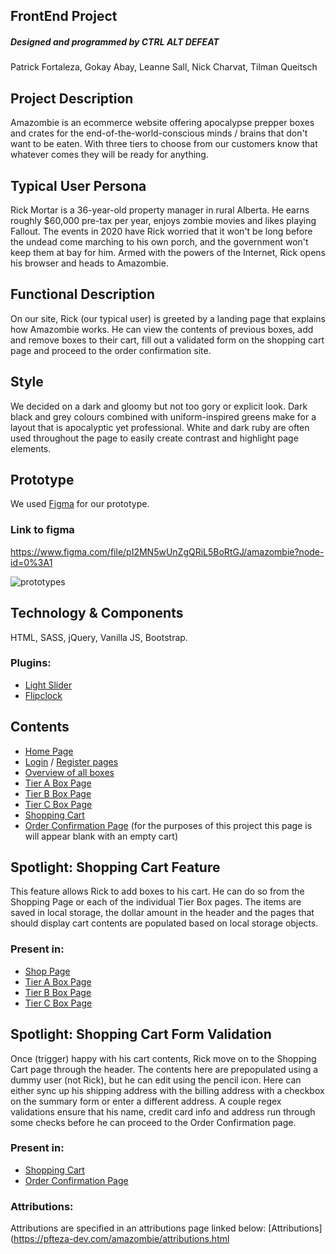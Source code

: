 ## FrontEnd Project

##### Designed and programmed by _CTRL ALT DEFEAT_
Patrick Fortaleza, Gokay Abay, Leanne Sall, Nick Charvat, Tilman Queitsch

## Project Description

Amazombie is an ecommerce website offering apocalypse prepper boxes and crates for the end-of-the-world-conscious minds / brains that don't want to be eaten. With three tiers to choose from our customers know that whatever comes they will be ready for anything.

## Typical User Persona

Rick Mortar is a 36-year-old property manager in rural Alberta. He earns roughly $60,000 pre-tax per year, enjoys zombie movies and likes playing Fallout. The events in 2020 have Rick worried that it won't be long before the undead come marching to his own porch, and the government won't keep them at bay for him. Armed with the powers of the Internet, Rick opens his browser and heads to Amazombie.

## Functional Description

On our site, Rick (our typical user) is greeted by a landing page that explains how Amazombie works. He can view the contents of previous boxes, add and remove boxes to their cart, fill out a validated form on the shopping cart page and proceed to the order confirmation site. 

## Style

We decided on a dark and gloomy but not too gory or explicit look. Dark black and grey colours combined with uniform-inspired greens make for a layout that is apocalyptic yet professional. White and dark ruby are often used throughout the page to easily create contrast and highlight page elements. 

## Prototype

We used [Figma](https://www.figma.com/file/pI2MN5wUnZgQRiL5BoRtGJ/amazombie?node-id=0%3A1) for our prototype.

### Link to figma
<a href="https://www.figma.com/file/pI2MN5wUnZgQRiL5BoRtGJ/amazombie?node-id=0%3A1">https://www.figma.com/file/pI2MN5wUnZgQRiL5BoRtGJ/amazombie?node-id=0%3A1</a>

<img src="https://pfteza-etc.s3-us-west-2.amazonaws.com/figma_prototypes.jpeg" alt="prototypes" />

## Technology & Components
HTML, SASS, jQuery, Vanilla JS, Bootstrap.

### Plugins:
 - <a href="http://sachinchoolur.github.io/lightslider/">Light Slider</a>
 - <a href="https://pqina.nl/flip/">Flipclock</a>

## Contents
 - [Home Page](https://pfteza-dev.com/amazombie/index.html)
 - [Login](https://pfteza-dev.com/amazombie/login.html) / [Register pages](https://pfteza-dev.com/amazombie/register.html)
 - [Overview of all boxes](https://pfteza-dev.com/amazombie/shopAll.html)
 - [Tier A Box Page](https://pfteza-dev.com/amazombie/SinglePageA.html)
 - [Tier B Box Page](https://pfteza-dev.com/amazombie/SinglePageB.html)
 - [Tier C Box Page](https://pfteza-dev.com/amazombie/SinglePageC.html)
 - [Shopping Cart](https://pfteza-dev.com/amazombie/shoppingcart.html)
 - [Order Confirmation Page](https://pfteza-dev.com/amazombie/order-confirmation.html) (for the purposes of this project this page is will appear blank with an empty cart)

 ## Spotlight: Shopping Cart Feature

 This feature allows Rick to add boxes to his cart. He can do so from the Shopping Page or each of the individual Tier Box pages. The items are saved in local storage, the dollar amount in the header and the pages that should display cart contents are populated based on local storage objects. 

 ### Present in:
  - [Shop Page](https://pfteza-dev.com/amazombie/shopAll.html)
 - [Tier A Box Page](https://pfteza-dev.com/amazombie/SinglePageA.html)
 - [Tier B Box Page](https://pfteza-dev.com/amazombie/SinglePageB.html)
 - [Tier C Box Page](https://pfteza-dev.com/amazombie/SinglePageC.html)

 ## Spotlight: Shopping Cart Form Validation

Once (trigger) happy with his cart contents, Rick move on to the Shopping Cart page through the header. The contents here are prepopulated using a dummy user (not Rick), but he can edit using the pencil icon.  Here can either sync up his shipping address with the billing address with a checkbox on the summary form or enter a different address. A couple regex validations ensure that his name, credit card info and address run through some checks before he can proceed to the Order Confirmation page.

 ### Present in:
  - [Shopping Cart](https://pfteza-dev.com/amazombie/shoppingcart.html)
 - [Order Confirmation Page](https://pfteza-dev.com/amazombie/order-confirmation.html)


 ### Attributions:
 Attributions are specified in an attributions page linked below:
 [Attributions](https://pfteza-dev.com/amazombie/attributions.html
